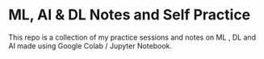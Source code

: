 # ML, AI & DL Notes and Self Practice
This repo is a collection of my practice sessions and notes on ML , DL and AI made using Google Colab / Jupyter Notebook.
